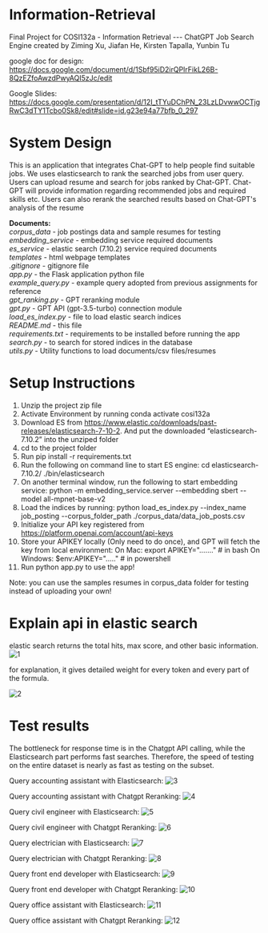 # Information-Retrieval
Final Project for COSI132a - Information Retrieval --- ChatGPT Job Search Engine
created by Ziming Xu, Jiafan He, Kirsten Tapalla, Yunbin Tu

google doc for design:
https://docs.google.com/document/d/1Sbf95iD2irQPIrFikL26B-8QzEZfoAwzdPwyAQI5zJc/edit

Google Slides:
https://docs.google.com/presentation/d/12I_tTYuDChPN_23LzLDvwwOCTjgRwC3dTY1Tcbo0Sk8/edit#slide=id.g23e94a77bfb_0_297


# System Design
This is an application that integrates Chat-GPT to help people find suitable jobs.
We uses elasticsearch to rank the searched jobs from user query.
Users can upload resume and search for jobs ranked by Chat-GPT. Chat-GPT will provide information regarding recommended jobs and required skills etc.
Users can also rerank the searched results based on Chat-GPT's analysis of the resume

<b>Documents: </b><br/>
*corpus_data*                 - job postings data and sample resumes for testing<br/>
*embedding_service*           - embedding service required documents <br/>
*es_service*                  - elastic search (7.10.2) service required documents <br/>
*templates*                   - html webpage templates <br/>
*.gitignore*                  - gitignore file <br/>
*app.py*                      - the Flask application python file<br/>
*example_query.py*            - example query adopted from previous assignments for reference<br/>
*gpt_ranking.py*              - GPT reranking module<br/>
*gpt.py*                      - GPT API (gpt-3.5-turbo) connection module<br/>
*load_es_index.py*            - file to load elastic search indices<br/>
*README.md*                   - this file<br/>
*requirements.txt*            - requirements to be installed before running the app<br/>
*search.py*                   - to search for stored indices in the database<br/>
*utils.py*                    - Utility functions to load documents/csv files/resumes<br/>


# Setup Instructions 
1. Unzip the project zip file
2. Activate Environment by running conda activate cosi132a
3. Download ES from https://www.elastic.co/downloads/past-releases/elasticsearch-7-10-2. 
And put the downloaded “elasticsearch-7.10.2” into the unziped folder
4. cd to the project folder
5. Run pip install -r requirements.txt
6. Run the following on command line to start ES engine: 
        cd elasticsearch-7.10.2/
        ./bin/elasticsearch
7. On another terminal window, run the following to start embedding service:
        python -m embedding_service.server --embedding sbert  --model all-mpnet-base-v2
8. Load the indices by running:
        python load_es_index.py --index_name job_posting --corpus_folder_path ./corpus_data/data_job_posts.csv
9. Initialize your API key registered from https://platform.openai.com/account/api-keys
10. Store your APIKEY locally (Only need to do once), and GPT will fetch the key from local environment:
    On Mac:
        export APIKEY="......."  # in bash
    On Windows:
        $env:APIKEY="....." # in powershell
11. Run python app.py to use the app! 

Note: you can use the samples resumes in corpus_data folder for testing instead of uploading your own! 


# Explain api in elastic search

elastic search returns the total hits, max score, and other basic information.
![1](https://user-images.githubusercontent.com/60807383/236937626-f0a4cf37-55cc-48e7-83c0-38b43af4a09a.png)

for explanation, it gives detailed weight for every token and every part of the formula.

 ![2](https://user-images.githubusercontent.com/60807383/236937635-db51833e-2097-48f9-b202-9d5bb974484c.png)


# Test results

The bottleneck for response time is in the Chatgpt API calling, while the Elasticsearch part performs fast searches. Therefore, the speed of testing on the entire dataset is nearly as fast as testing on the subset.

Query accounting assistant with Elasticsearch:
![3](/TestResults/accounting%20assistant1.png)

Query accounting assistant with Chatgpt Reranking:
![4](/TestResults/accounting%20assistant2.png)

Query civil engineer with Elasticsearch:
![5](/TestResults/civil%20engineer%201.png)

Query civil engineer with Chatgpt Reranking:
![6](/TestResults/civil%20engineer%202.png)

Query electrician with Elasticsearch:
![7](/TestResults/electrician1.png)

Query electrician with Chatgpt Reranking:
![8](/TestResults/electrician2.png)

Query front end developer with Elasticsearch:
![9](/TestResults/front%20end%20developer1.png)

Query front end developer with Chatgpt Reranking:
![10](/TestResults/front%20end%20developer2.png)

Query office assistant with Elasticsearch:
![11](/TestResults/office%20assistant1.png)

Query office assistant with Chatgpt Reranking:
![12](/TestResults/office%20assistant2.png)